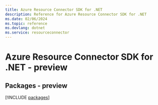 ```yaml
---
title: Azure Resource Connector SDK for .NET
description: Reference for Azure Resource Connector SDK for .NET
ms.date: 02/06/2024
ms.topic: reference
ms.devlang: dotnet
ms.service: resourceconnector
---
```

# Azure Resource Connector SDK for .NET - preview
## Packages - preview
[!INCLUDE [packages](resource-connector-index.md)]